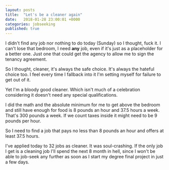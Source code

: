 ```yaml
---
layout: posts
title:  "Let's be a cleaner again"
date:   2018-01-28 23:00:01 +0000
categories: jobseeking
published: true
---
```

I didn't find any job nor nothing to do today (Sunday) so I thought, fuck it. I can't lose that bedroom, I need **any** job, even if it's just as a placeholder for a better one. Just one that could get the agency to allow me to sign the tenancy agreement.

So I thought, cleaner, it's always the safe choice. It's always the hateful choice too. I feel every time I fallback into it I'm setting myself for failure to get out of it.

Yet I'm a bloody good cleaner. Which isn't much of a celebration considering it doesn't need any special qualifications.

I did the math and the absolute minimum for me to get above the bedroom and still have enough for food is 8 pounds an hour and 37.5 hours a week. That's 300 pounds a week. If we count taxes inside it might need to be 9 pounds per hour.

So I need to find a job that pays no less than 8 pounds an hour and offers at least 37.5 hours.

I've applied today to 32 jobs as cleaner. It was soul-crashing. If the only job I get is a cleaning job I'll spend the next 8 month in hell, since I won't be able to job-seek any further as soon as I start my degree final project in just a few days.
